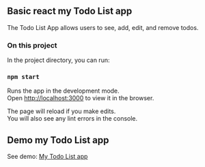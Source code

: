 ## Basic react my Todo List app

The Todo List App allows users to see, add, edit, and remove todos.

### On this project

In the project directory, you can run:

### `npm start`

Runs the app in the development mode.<br />
Open [http://localhost:3000](http://localhost:3000) to view it in the browser.

The page will reload if you make edits.<br />
You will also see any lint errors in the console.

## Demo my Todo List app

See demo: <a href="#" target="_blank">My Todo List app</a>

